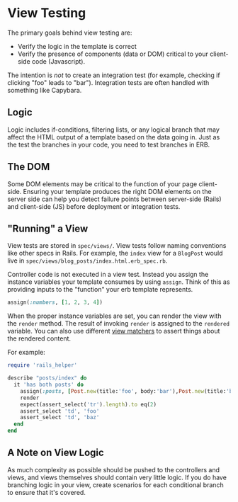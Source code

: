 # View Testing

The primary goals behind view testing are:

* Verify the logic in the template is correct
* Verify the presence of components (data or DOM) critical to your client-side code (Javascript).

The intention is _not_ to create an integration test (for example, checking if clicking "foo" leads to "bar"). Integration tests are often handled with something like Capybara.

## Logic

Logic includes if-conditions, filtering lists, or any logical branch that may affect the HTML output of a template based on the data going in. Just as the test the branches in your code, you need to test branches in ERB.

## The DOM

Some DOM elements may be critical to the function of your page client-side. Ensuring your template produces the right DOM elements on the server side can help you detect failure points between server-side (Rails) and client-side (JS) before deployment or integration tests.

## "Running" a View

View tests are stored in `spec/views/`. View tests follow naming conventions like other specs in Rails. For example, the `index` view for a `BlogPost` would live in `spec/views/blog_posts/index.html.erb_spec.rb`.

Controller code is not executed in a view test. Instead you assign the instance variables your template consumes by using `assign`. Think of this as providing inputs to the "function" your erb template represents.

```ruby
assign(:numbers, [1, 2, 3, 4])
```

When the proper instance variables are set, you can render the view with the `render` method. The result of invoking `render` is assigned to the `rendered` variable. You can also use different [view matchers](https://relishapp.com/rspec/rspec-rails/v/3-1/docs/view-specs/view-spec) to assert things about the rendered content.

For example:

```ruby
require 'rails_helper'

describe "posts/index" do
  it 'has both posts' do
    assign(:posts, [Post.new(title:'foo', body:'bar'),Post.new(title:'baz', body:'bang')])
    render
    expect(assert_select('tr').length).to eq(2)
    assert_select 'td', 'foo'
    assert_select 'td', 'baz'
  end
end
```
## A Note on View Logic

As much complexity as possible should be pushed to the controllers and views, and views themselves should contain very little logic. If you do have branching logic in your view, create scenarios for each conditional branch to ensure that it's covered.
